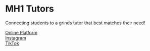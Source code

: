 # MH1 Tutors

Connecting students to a grinds tutor that best matches their need!

[Online Platform](https://www.mh1-tutors.com)<br/>
[Instagram](https://www.instagram.com/mh1_tutors)<br/>
[TikTok](https://www.tiktok.com/@mh1_tutors)
